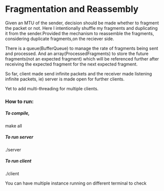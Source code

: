 # Fragmentation and Reassembly
  Given an MTU of the sender, decision should be made whether to fragment the packet or not. Here I intentionally shuffle my fragments and duplicating it from the sender.Provided the mechanism to reassemble the fragments, considering duplicate fragments,on the reciever side.
  
There is a queue(BufferQueue) to manage the rate of fragments being sent and processed.
And an array(ProcessedFragments) to store the future fragments(not an expected fragment) which will be referenced further after receiving the expected fragment for the next expected fragment.

So far,
  client made send infinite packets and the receiver made listening infinite packets, ie) server is made open for further clients.

Yet to add multi-threading for multiple clients.

### How to run:
##### To compile, 
make all
##### To run server
./server
##### To run client
./client

You can have multiple instance running on different terminal to check
